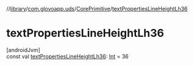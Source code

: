 //[library](../../../index.md)/[com.glovoapp.uds](../index.md)/[CorePrimitive](index.md)/[textPropertiesLineHeightLh36](text-properties-line-height-lh36.md)

# textPropertiesLineHeightLh36

[androidJvm]\
const val [textPropertiesLineHeightLh36](text-properties-line-height-lh36.md): [Int](https://kotlinlang.org/api/latest/jvm/stdlib/kotlin/-int/index.html) = 36
